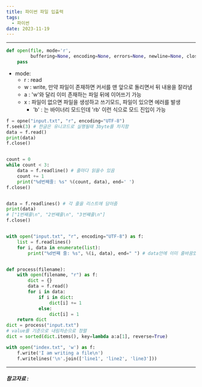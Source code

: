 ```yaml
---
title: 파이썬 파일 입출력
tags:
  - 파이썬
date: 2023-11-19
---
```

---

```python
def open(file, mode='r',
		 buffering=None, encoding=None, errors=None, newline=None, closefd=True):
	pass
```
- mode:
	- r : read
	- w : write, 만약 파일이 존재하면 커서를 맨 앞으로 돌리면서 뒤 내용을 잘라냄
	- a : 'w'와 달리 이미 존재하는 파일 뒤에 이어쓰기 가능
	- x : 파일이 없으면 파일을 생성하고 쓰기모드, 파일이 있으면 에러를 발생
		- 'b' : 는 바이너리 모드인데 'rb' 이런 식으로 모드 진입이 가능


```python
f = opne("input.txt", "r", encoding="UTF-8")
f.seek(3) # 한글은 유니코드로 실행될때 3byte를 차지함
data = f.read()
print(data)
f.close()


count = 0
while count < 3:
	data = f.readline() # 줄마다 읽을수 있음
	count += 1
	print("%d번째줄: %s" %(count, data), end=' ')
f.close()


data = f.readlines() # 각 줄을 리스트에 담아줌
print(data)
# ["1번째줄\n", "2번쨰줄\n", "3번쨰줄\n"]
f.close()


with open("input.txt", "r", encoding="UTF-8") as f:
	list = f.readlines()
	for i, data in enumerate(list):
		print("%d번쨰 줄: %s", %(i, data), end=" ") # data안에 이미 줄바꿈있


def process(filename):
	with open(filename, "r") as f:
		dict = {}
		data = f.read()
		for i in data:
			if i in dict:
				dict[i] += 1
			else:
				dict[i] = 1
	return dict
dict = process("input.txt")
# value를 기준으로 내림차순으로 정렬
dict = sorted(dict.items(), key=lambda a:a[1], reverse=True)
```

```python
with open("index.txt", 'w') as f:
	f.write('I am writing a file\n')
	f.writelines('\n'.join(['line1', 'line2', 'line3']))
```

---
##### 참고자료 : 
